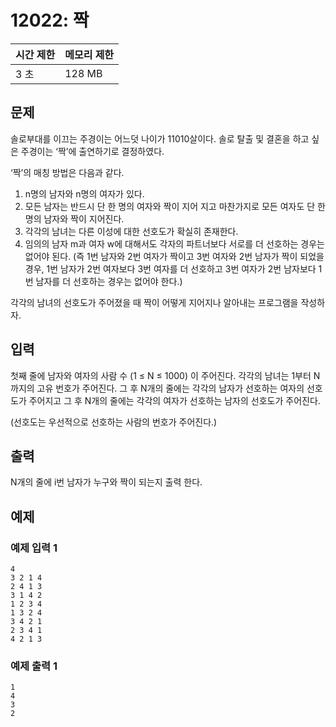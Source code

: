 # 12022: 짝

|시간 제한|메모리 제한|
|--------|----------|
|3 초|128 MB|

## 문제
솔로부대를 이끄는 주경이는 어느덧 나이가 11010살이다. 솔로 탈출 및 결혼을 하고 싶은 주경이는 ‘짝’에 출연하기로 결정하였다.

‘짝’의 매칭 방법은 다음과 같다.

1. n명의 남자와 n명의 여자가 있다.
2. 모든 남자는 반드시 단 한 명의 여자와 짝이 지어 지고 마찬가지로 모든 여자도 단 한 명의 남자와 짝이 지어진다.
3. 각각의 남녀는 다른 이성에 대한 선호도가 확실히 존재한다.
4. 임의의 남자 m과 여자 w에 대해서도 각자의 파트너보다 서로를 더 선호하는 경우는 없어야 된다. (즉 1번 남자와 2번 여자가 짝이고 3번 여자와 2번 남자가 짝이 되었을 경우, 1번 남자가 2번 여자보다 3번 여자를 더 선호하고 3번 여자가 2번 남자보다 1번 남자를 더 선호하는 경우는 없어야 한다.)

각각의 남녀의 선호도가 주어졌을 때 짝이 어떻게 지어지나 알아내는 프로그램을 작성하자.

## 입력
첫째 줄에 남자와 여자의 사람 수 (1 ≤ N ≤ 1000) 이 주어진다. 각각의 남녀는 1부터 N까지의 고유 번호가 주어진다. 그 후 N개의 줄에는 각각의 남자가 선호하는 여자의 선호도가 주어지고 그 후 N개의 줄에는 각각의 여자가 선호하는 남자의 선호도가 주어진다.

(선호도는 우선적으로 선호하는 사람의 번호가 주어진다.)

## 출력
N개의 줄에 i번 남자가 누구와 짝이 되는지 출력 한다.

## 예제
### 예제 입력 1
```
4
3 2 1 4
2 4 1 3
3 1 4 2
1 2 3 4
1 3 2 4
3 4 2 1
2 3 4 1
4 2 1 3
```
### 예제 출력 1
```
1
4
3
2
```

